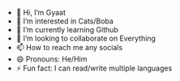 - 👋 Hi, I’m Gyaat
- 👀 I’m interested in Cats/Boba
- 🌱 I’m currently learning Github
- 💞️ I’m looking to collaborate on Everything
- 📫 How to reach me any socials
- 😄 Pronouns: He/Him
- ⚡ Fun fact: I can read/write multiple languages

<!---
SoadHo/SoadHo is a ✨ special ✨ repository because its `README.md` (this file) appears on your GitHub profile.
You can click the Preview link to take a look at your changes.
--->
